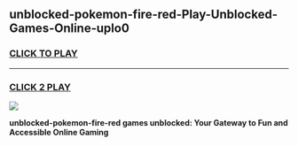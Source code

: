
## unblocked-pokemon-fire-red-Play-Unblocked-Games-Online-uplo0
<h3>
<a href="https://premium76.site?title=unblocked-pokemon-fire-red&ref=25A">CLICK TO PLAY</a></h3>
<hr>

<h3>
<a href="https://premium76.site?title=unblocked-pokemon-fire-red&ref=25A">CLICK 2 PLAY</a>
  
</h3>

<a href="https://premium76.site?title=unblocked-pokemon-fire-red&ref=25A"><img src="https://clearcache.store/games.png"></a>


**unblocked-pokemon-fire-red games unblocked: Your Gateway to Fun and Accessible Online Gaming**
